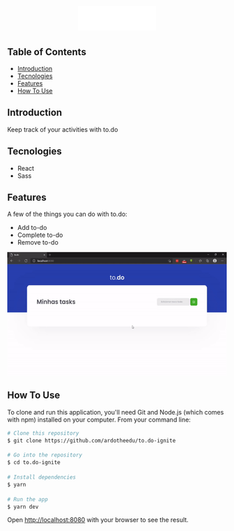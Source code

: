 <h1 align="center">
  <img alt="to.do" title="to.do" src="./public/logo.svg" />
</h1>
</p>

## Table of Contents
* [Introduction](#introduction)
* [Tecnologies](#tecnologies)
* [Features](#features)
* [How To Use](#how-to-use)


## Introduction

Keep track of your activities with to.do

## Tecnologies

* React
* Sass

## Features

A few of the things you can do with to.do:

* Add to-do
* Complete to-do
* Remove to-do

<p align="center">
  <img src = ".github/to.do.gif" width=800>
</p>

## How To Use

To clone and run this application, you'll need Git and Node.js (which comes with npm) installed on your computer. From your command line:
```bash
# Clone this repository
$ git clone https://github.com/ardotheedu/to.do-ignite

# Go into the repository
$ cd to.do-ignite

# Install dependencies
$ yarn

# Run the app
$ yarn dev
```
Open [http://localhost:8080](http://localhost:8080) with your browser to see the result.


